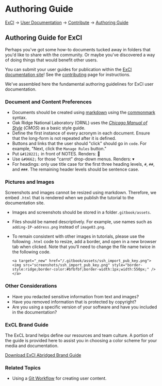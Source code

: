 # Authoring Guide

[ExCl](https://docs.excl.ornl.gov) → [User Documentation](../) → [Contribute](../excl-support/contributing.md) → [Authoring Guide](authoring-guide.md)

## Authoring Guide for ExCl

Perhaps you've got some how-to documents tucked away in folders that you'd like to share with the community. Or maybe you've discovered a way of doing things that would benefit other users.

You can submit your user guides for publication within the [ExCl documentation site](https://docs.excl.ornl.gov)! See the [contributing](../excl-support/contributing.md) page for instructions.

We've assembled here the fundamental authoring guidelines for ExCl user documentation.

### Document and Content Preferences

* Documents should be created using [markdown](https://docs.gitlab.com/ee/user/markdown.html) using the [commonmark](https://docs.gitlab.com/ee/user/markdown.html#transitioning-to-commonmark) syntax.
* Oak Ridge National Laboratory \(ORNL\) uses the [_Chicago Manual of Style_](http://www.chicagomanualofstyle.org/home.html) \(_CMOS_\) as a basic style guide.
* Define the first instance of every acronym in each document. Ensure that the long-form is not repeated after it is defined.
* Buttons and links that the user should "click" should go in `code`. For example, "Next, click the `Manage Rules` button."
* Put `&#128221;` in front of NOTES. Renders: 📝
* Use `&#9662;` for those "carrot" drop-down menus. Renders: ▾
* For headings: only use title case for the first three heading levels, `#`, `##`, and `###`. The remaining header levels should be sentence case.

### Pictures and Images

Screenshots and images cannot be resized using markdown. Therefore, we embed `.html` that is rendered when we publish the tutorial to the documentation site.

* Images and screenshots should be stored in a folder`.gitbook/assets`.
* Files should be named descriptively. For example, use names such as `adding-IP-address.png` instead of `image03.png`.
* To remain consistent with other images in tutorials, please use the following `.html` code to resize, add a border, and open in a new browser tab when clicked. Note that you'll need to change the file name twice in the following code.

  ```text
  <a target="_new" href="/.gitbook/assets/ssh_import_pub_key.png"><img src="screenshots/ssh_import_pub_key.png" style="border-style:ridge;border-color:#bfbfbf;border-width:1px;width:550px;" /></a>
  ```

### Other Considerations

* Have you redacted sensitive information from text and images?
* Have you removed information that is protected by copyright?
* Are you using a specific version of your software and have you included in the documentation?

### ExCL Brand Guide

The ExCL brand helps define our resources and team culture. A portion of the guide is provided here to assist you in choosing a color scheme for your media and documentation.

[Download ExCl Abridged Brand Guide](https://github.com/ORNL-ExCL/excl-user-docs/tree/5b0a2bac08c6595857ffaa414e0a315a8fdfa27c/contributing/ExCl-Brand-Guide.pdf)  


### Related Topics

* Using a [Git Workflow](git-basics/git-workflow.md) for creating user content.

